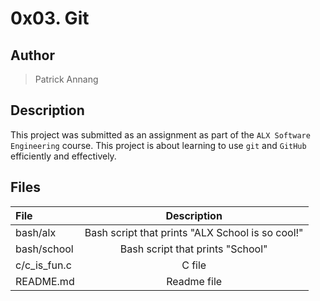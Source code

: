 # 0x03. Git

## Author

> Patrick Annang

## Description

This project was submitted as an assignment as part of the `ALX Software Engineering`
course. This project is about learning to use `git` and `GitHub` efficiently and effectively.

## Files

| File | Description |
| :--- | :---: |
| bash/alx | Bash script that prints "ALX School is so cool!" |
| bash/school | Bash script that prints "School" |
| c/c_is_fun.c | C file |
| README.md | Readme file |
